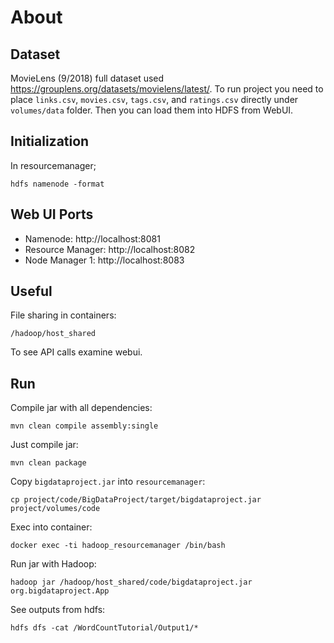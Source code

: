 # About

## Dataset
MovieLens (9/2018) full dataset used https://grouplens.org/datasets/movielens/latest/. To run project you need to place `links.csv`, `movies.csv`, `tags.csv`, and `ratings.csv` directly under `volumes/data` folder. Then you can load them into HDFS from WebUI.

## Initialization

In resourcemanager;
```
hdfs namenode -format
```

## Web UI Ports
- Namenode: http://localhost:8081
- Resource Manager: http://localhost:8082
- Node Manager 1: http://localhost:8083

## Useful
File sharing in containers:
```
/hadoop/host_shared
```

To see API calls examine webui.

## Run

Compile jar with all dependencies:
```
mvn clean compile assembly:single 
```

Just compile jar:
```
mvn clean package 
```

Copy `bigdataproject.jar` into `resourcemanager`:
```
cp project/code/BigDataProject/target/bigdataproject.jar project/volumes/code
```

Exec into container:
```
docker exec -ti hadoop_resourcemanager /bin/bash
```

Run jar with Hadoop:
```
hadoop jar /hadoop/host_shared/code/bigdataproject.jar org.bigdataproject.App
```

See outputs from hdfs:
```
hdfs dfs -cat /WordCountTutorial/Output1/*
```